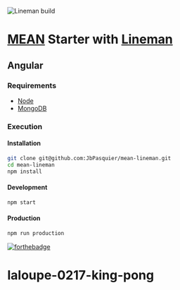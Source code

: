 ![Lineman build](https://travis-ci.org/JbPasquier/mean-lineman.svg?branch=master)

# [MEAN](http://mean.io/) Starter with [Lineman](http://linemanjs.com/)

## Angular

### Requirements

-   [Node](https://doc.ubuntu-fr.org/nodejs#depuis_un_ppa)
-   [MongoDB](https://doc.ubuntu-fr.org/mongodb#installation)

### Execution

#### Installation

```bash
git clone git@github.com:JbPasquier/mean-lineman.git
cd mean-lineman
npm install
```

#### Development

```bash
npm start
```

#### Production

```bash
npm run production
```

[![forthebadge](http://forthebadge.com/images/badges/built-with-love.svg)](http://forthebadge.com)

# laloupe-0217-king-pong
